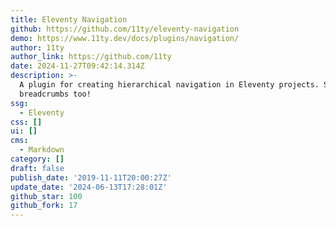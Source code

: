 ```yaml
---
title: Eleventy Navigation
github: https://github.com/11ty/eleventy-navigation
demo: https://www.11ty.dev/docs/plugins/navigation/
author: 11ty
author_link: https://github.com/11ty
date: 2024-11-27T09:42:14.314Z
description: >-
  A plugin for creating hierarchical navigation in Eleventy projects. Supports
  breadcrumbs too!
ssg:
  - Eleventy
css: []
ui: []
cms:
  - Markdown
category: []
draft: false
publish_date: '2019-11-11T20:00:27Z'
update_date: '2024-06-13T17:28:01Z'
github_star: 100
github_fork: 17
---
```

